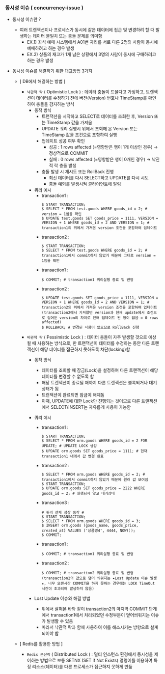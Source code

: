 ### 동시성 이슈 ( concurrency-issue )

- 동시성 이슈란 ?
  - 여러 트랜잭션이나 프로세스가 동시에 같은 데이터에 접근 및 변경하려 할 때 발생하는 데이터 불일치 또는 충돌 문제를 의미함
    - EX.1) 좌석 예매 시스템에서 A01번 자리를 서로 다른 2명의 사람이 동시에 예매하려고 하는 경우 발생
    - EX.2) 상품의 재고가 1개 남은 상황에서 3명의 사람이 동시에 구매하려고 하는 경우 발생


- 동시성 이슈를 해결하기 위한 대표방법 3가지
  - [ DB에서 해결하는 방법 ]
    - `낙관적 락` ( Optimistic Lock ) : 데이터 충돌이 드물다고 가정하고, 트랜잭션이 데이터를 수정하기 전에 버전(Version) 번호나 TimeStamp를 확인하여 충돌을 감지하는 방식
      - 동작 방식
        - 트랜잭션을 시작하고 SELECT로 데이터를 조회한 후, Version 또는 TimeStamp 값을 가져옴
        - UPDATE 쿼리 실행시 위에서 조회해 온 Version 또는 TimeStamp 값을 조건으로 포함하여 실행
        - 업데이트 성공 여부 확인
          - 성공 : 1 rows affected (=영향받은 행이 1개 이상인 경우) → 정상적으로 COMMIT
          - 실패 : 0 rows affected (=영향받은 행이 0개인 경우) → 낙관적 락 충돌 발생
        - 충돌 발생 시 재시도 또는 RollBack 진행
          - 최신 데이터를 다시 SELECT하고 UPDATE를 다시 시도
          - 충돌 예외를 발생시켜 클라이언트에 알림
      - 쿼리 예시
        - transaction1 :
          ~~~
          $ START TRANSACTION;
          $ SELECT * FROM test.goods WHERE goods_id = 2; # version = 1임을 확인
          $ UPDATE test.goods SET goods_price = 1111, VERSION = VERSION + 1 WHERE goods_id = 2 AND VERSION = 1; # transaction1의 위에서 가져온 version 조건을 포함하여 업데이트
          ~~~
        - transaction2 :
          ~~~
          $ START TRANSACTION;
          $ SELECT * FROM test.goods WHERE goods_id = 2; # transaction1에서 commit하지 않았기 때문에 그대로 version = 1임을 확인
          ~~~
        - transaction1 :
          ~~~
          $ COMMIT; # transaction1 쿼리실행 종료 및 반영
          ~~~
        - transaction2 :
          ~~~
          $ UPDATE test.goods SET goods_price = 1111, VERSION = VERSION + 1 WHERE goods_id = 2 AND VERSION = 1; # transaction2의 위에서 가져온 version 조건을 포함하여 업데이트 (transaction2에서 가져왔던 version과 현재 update에서 조건으로 걸어둔 version의 차이로 인해 업데이트 된 행이 없음 = 0 rows affected)
          $ ROLLBACK; # 변경된 사항이 없으므로 RollBack 진행
          ~~~ 
    - `비관적 락` ( Pessimistic Lock ) : 데이터 충돌이 자주 발생할 것으로 예상될 때 사용하는 방식으로, 한 트랜잭션이 데이터를 수정하는 동안 다른 트랜잭션이 해당 데이터를 접근하지 못하도록 차단(locking)함
      - 동작 방식
        - 데이터를 조회할 때 잠금(Lock)을 설정하여 다른 트랜잭션이 해당 데이터를 변경할 수 없도록 함
        - 해당 트랜잭션이 종료될 때까지 다른 트랜잭션은 블록되거나 대기 상태가 됨
        - 트랜잭션이 완료되면 잠금이 해제됨
        - 이때, UPDATE에 대한 Lock만 진행되는 것이므로 다른 트랜잭션에서 SELECT/INSERT는 자유롭게 사용이 가능함
      - 쿼리 예시
        - transaction1 :
          ~~~
          $ START TRANSACTION;
          $ SELECT * FROM orm.goods WHERE goods_id = 2 FOR UPDATE; # UPDATE LOCK 생성
          $ UPDATE orm.goods SET goods_price = 1111; # 현재 transaction1 내에서 값 변경 완료
          ~~~
        - transaction2 :
          ~~~
          $ SELECT * FROM orm.goods WHERE goods_id = 2; # transaction1에서 commit하지 않았기 때문에 원래 값 보여짐 
          $ START TRANSACTION;
          $ UPDATE orm.goods SET goods_price = 2222 WHERE goods_id = 2; # 실행되지 않고 대기상태
          ~~~
        - transaction3 :
          ~~~
          # 쿼리 전체 정상 동작 #
          $ START TRANSACTION;
          $ SELECT * FROM orm.goods WHERE goods_id = 3;
          $ INSERT orm.goods (goods_name, goods_price, created_at) VALUES ('상품명4', 4444, NOW());
          $ COMMIT;
          ~~~
        - transaction1 :
          ~~~
          $ COMMIT; # transaction1 쿼리실행 종료 및 반영
          ~~~
        - transaction2 :
          ~~~
          $ COMMIT; # transaction2 쿼리실행 종료 및 반영(transaction2의 값으로 덮어 씌워지는 ★Lost Update 이슈 발생★, 너무 오랜시간 COMMIT을 하지 못하는 경우에는 LOCK TimeOut 시간이 초과되어 발생하지 않음)
          ~~~

      - Lost Update 이슈와 해결 방법
        - 위에서 살펴본 바와 같이 transaction2의 마지막 COMMIT 단계에서 transaction1에서 처리되었던 수정부분이 덮어씌워지는 이슈가 발생할 수 있음
        - 따라서 낙관적 락과 함께 사용하여 이를 해소시키는 방향으로 설계되어야 함

  - [ Redis를 활용한 방법 ]
    - `Redis 분산락` ( Distributed Lock ) : 멀티 인스턴스 환경에서 동시성을 제어하는 방법으로 보통 SETNX (SET if Not Exists) 명령어를 이용하여 특정 리소스(데이터)를 다른 프로세스가 접근하지 못하게 만듦
